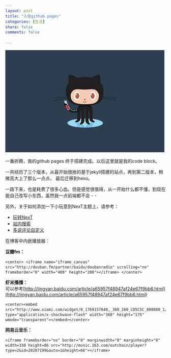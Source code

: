 ```yaml
---
layout: post
title: "入住github pages"
categories: [生活]
share: false
comments: false

---
```


![pic](/images/posts/githubpages.jpg)

一番折腾，我的github pages 终于搭建完成。以后这里就是我的code block。

一共经历了三个版本，从最开始很挫的基于jekyll搭建的站点，再到第二版本，稍微高大上了那么一点点，
最后迁移到hexo。

<!-- more -->

一路下来，也是耗费了很多心血。但是感觉很值得，从一开始什么都不懂，到现在能自己改写小东西，虽然我一点前端都不会 - -

另外，关于如何添加一下小玩意到NexT主题上，请参考：  

- [玩转NexT](http://jijiaxin89.com/2015/08/21/%E7%8E%A9%E8%BD%AChexo%E5%8D%9A%E5%AE%A2%E4%B9%8Bnext/)  
- [站内搜索](http://lizhuolun.com/posts/%E4%B8%BAhexo-next%E4%B8%BB%E9%A2%98%E6%B7%BB%E5%8A%A0tinysou-Swiftype-%E7%AB%99%E5%86%85%E6%90%9C%E7%B4%A2/)
- [多说评论自定义](http://wsgzao.github.io/post/duoshuo/)

在博客中内嵌播放器：

**豆瓣fm：**  

	<center> <iframe name="iframe_canvas" src="http://douban.fm/partner/baidu/doubanradio" scrolling="no" frameborder="0" width="400" height="200"></iframe> </center>

**虾米播播：**  
可以参考[http://jingyan.baidu.com/article/a65957f48947af24e67f9bb6.html](http://jingyan.baidu.com/article/a65957f48947af24e67f9bb6.html)
	
	<center><embed src="http://www.xiami.com/widget/0_1769157640,_360_260_CD5C5C_808080_1/multiPlayer.swf" type="application/x-shockwave-flash" width="360" height="175" wmode="transparent"></embed></center>

**网易云音乐：**  

	<iframe frameborder="no" border="0" marginwidth="0" marginheight="0" width=330 height=86 src="http://music.163.com/outchain/player?type=2&id=28287199&auto=1&height=66"></iframe>
